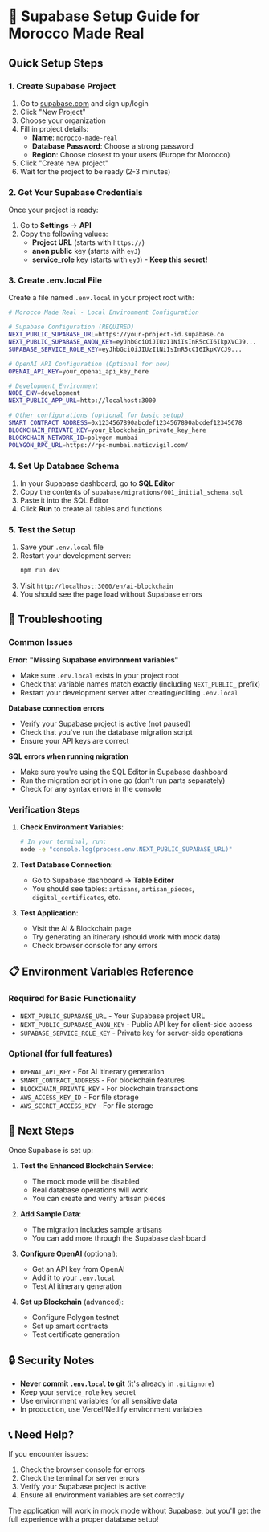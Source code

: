 # 🚀 Supabase Setup Guide for Morocco Made Real

## Quick Setup Steps

### 1. Create Supabase Project

1. Go to [supabase.com](https://supabase.com) and sign up/login
2. Click "New Project"
3. Choose your organization
4. Fill in project details:
   - **Name**: `morocco-made-real`
   - **Database Password**: Choose a strong password
   - **Region**: Choose closest to your users (Europe for Morocco)
5. Click "Create new project"
6. Wait for the project to be ready (2-3 minutes)

### 2. Get Your Supabase Credentials

Once your project is ready:

1. Go to **Settings** → **API**
2. Copy the following values:
   - **Project URL** (starts with `https://`)
   - **anon public** key (starts with `eyJ`)
   - **service_role** key (starts with `eyJ`) - **Keep this secret!**

### 3. Create .env.local File

Create a file named `.env.local` in your project root with:

```bash
# Morocco Made Real - Local Environment Configuration

# Supabase Configuration (REQUIRED)
NEXT_PUBLIC_SUPABASE_URL=https://your-project-id.supabase.co
NEXT_PUBLIC_SUPABASE_ANON_KEY=eyJhbGciOiJIUzI1NiIsInR5cCI6IkpXVCJ9...
SUPABASE_SERVICE_ROLE_KEY=eyJhbGciOiJIUzI1NiIsInR5cCI6IkpXVCJ9...

# OpenAI API Configuration (Optional for now)
OPENAI_API_KEY=your_openai_api_key_here

# Development Environment
NODE_ENV=development
NEXT_PUBLIC_APP_URL=http://localhost:3000

# Other configurations (optional for basic setup)
SMART_CONTRACT_ADDRESS=0x1234567890abcdef1234567890abcdef12345678
BLOCKCHAIN_PRIVATE_KEY=your_blockchain_private_key_here
BLOCKCHAIN_NETWORK_ID=polygon-mumbai
POLYGON_RPC_URL=https://rpc-mumbai.maticvigil.com/
```

### 4. Set Up Database Schema

1. In your Supabase dashboard, go to **SQL Editor**
2. Copy the contents of `supabase/migrations/001_initial_schema.sql`
3. Paste it into the SQL Editor
4. Click **Run** to create all tables and functions

### 5. Test the Setup

1. Save your `.env.local` file
2. Restart your development server:
   ```bash
   npm run dev
   ```
3. Visit `http://localhost:3000/en/ai-blockchain`
4. You should see the page load without Supabase errors

## 🔧 Troubleshooting

### Common Issues

**Error: "Missing Supabase environment variables"**
- Make sure `.env.local` exists in your project root
- Check that variable names match exactly (including `NEXT_PUBLIC_` prefix)
- Restart your development server after creating/editing `.env.local`

**Database connection errors**
- Verify your Supabase project is active (not paused)
- Check that you've run the database migration script
- Ensure your API keys are correct

**SQL errors when running migration**
- Make sure you're using the SQL Editor in Supabase dashboard
- Run the migration script in one go (don't run parts separately)
- Check for any syntax errors in the console

### Verification Steps

1. **Check Environment Variables**:
   ```bash
   # In your terminal, run:
   node -e "console.log(process.env.NEXT_PUBLIC_SUPABASE_URL)"
   ```

2. **Test Database Connection**:
   - Go to Supabase dashboard → **Table Editor**
   - You should see tables: `artisans`, `artisan_pieces`, `digital_certificates`, etc.

3. **Test Application**:
   - Visit the AI & Blockchain page
   - Try generating an itinerary (should work with mock data)
   - Check browser console for any errors

## 📋 Environment Variables Reference

### Required for Basic Functionality
- `NEXT_PUBLIC_SUPABASE_URL` - Your Supabase project URL
- `NEXT_PUBLIC_SUPABASE_ANON_KEY` - Public API key for client-side access
- `SUPABASE_SERVICE_ROLE_KEY` - Private key for server-side operations

### Optional (for full features)
- `OPENAI_API_KEY` - For AI itinerary generation
- `SMART_CONTRACT_ADDRESS` - For blockchain features
- `BLOCKCHAIN_PRIVATE_KEY` - For blockchain transactions
- `AWS_ACCESS_KEY_ID` - For file storage
- `AWS_SECRET_ACCESS_KEY` - For file storage

## 🎯 Next Steps

Once Supabase is set up:

1. **Test the Enhanced Blockchain Service**:
   - The mock mode will be disabled
   - Real database operations will work
   - You can create and verify artisan pieces

2. **Add Sample Data**:
   - The migration includes sample artisans
   - You can add more through the Supabase dashboard

3. **Configure OpenAI** (optional):
   - Get an API key from OpenAI
   - Add it to your `.env.local`
   - Test AI itinerary generation

4. **Set up Blockchain** (advanced):
   - Configure Polygon testnet
   - Set up smart contracts
   - Test certificate generation

## 🔒 Security Notes

- **Never commit `.env.local` to git** (it's already in `.gitignore`)
- Keep your `service_role` key secret
- Use environment variables for all sensitive data
- In production, use Vercel/Netlify environment variables

## 📞 Need Help?

If you encounter issues:
1. Check the browser console for errors
2. Check the terminal for server errors
3. Verify your Supabase project is active
4. Ensure all environment variables are set correctly

The application will work in mock mode without Supabase, but you'll get the full experience with a proper database setup! 